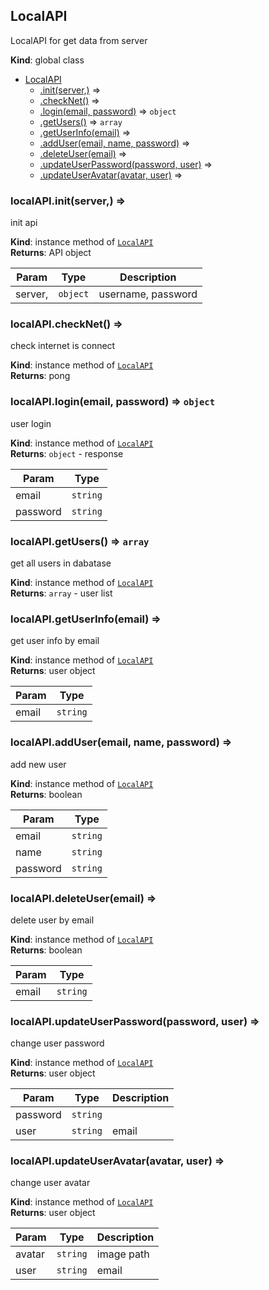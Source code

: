 <a name="LocalAPI"></a>

## LocalAPI
LocalAPI for get data from server

**Kind**: global class  

* [LocalAPI](#LocalAPI)
    * [.init(server,)](#LocalAPI+init) ⇒
    * [.checkNet()](#LocalAPI+checkNet) ⇒
    * [.login(email, password)](#LocalAPI+login) ⇒ <code>object</code>
    * [.getUsers()](#LocalAPI+getUsers) ⇒ <code>array</code>
    * [.getUserInfo(email)](#LocalAPI+getUserInfo) ⇒
    * [.addUser(email, name, password)](#LocalAPI+addUser) ⇒
    * [.deleteUser(email)](#LocalAPI+deleteUser) ⇒
    * [.updateUserPassword(password, user)](#LocalAPI+updateUserPassword) ⇒
    * [.updateUserAvatar(avatar, user)](#LocalAPI+updateUserAvatar) ⇒

<a name="LocalAPI+init"></a>

### localAPI.init(server,) ⇒
init api

**Kind**: instance method of [<code>LocalAPI</code>](#LocalAPI)  
**Returns**: API object  

| Param | Type | Description |
| --- | --- | --- |
| server, | <code>object</code> | username, password |

<a name="LocalAPI+checkNet"></a>

### localAPI.checkNet() ⇒
check internet is connect

**Kind**: instance method of [<code>LocalAPI</code>](#LocalAPI)  
**Returns**: pong  
<a name="LocalAPI+login"></a>

### localAPI.login(email, password) ⇒ <code>object</code>
user login

**Kind**: instance method of [<code>LocalAPI</code>](#LocalAPI)  
**Returns**: <code>object</code> - response  

| Param | Type |
| --- | --- |
| email | <code>string</code> | 
| password | <code>string</code> | 

<a name="LocalAPI+getUsers"></a>

### localAPI.getUsers() ⇒ <code>array</code>
get all users in dabatase

**Kind**: instance method of [<code>LocalAPI</code>](#LocalAPI)  
**Returns**: <code>array</code> - user list  
<a name="LocalAPI+getUserInfo"></a>

### localAPI.getUserInfo(email) ⇒
get user info by email

**Kind**: instance method of [<code>LocalAPI</code>](#LocalAPI)  
**Returns**: user object  

| Param | Type |
| --- | --- |
| email | <code>string</code> | 

<a name="LocalAPI+addUser"></a>

### localAPI.addUser(email, name, password) ⇒
add new user

**Kind**: instance method of [<code>LocalAPI</code>](#LocalAPI)  
**Returns**: boolean  

| Param | Type |
| --- | --- |
| email | <code>string</code> | 
| name | <code>string</code> | 
| password | <code>string</code> | 

<a name="LocalAPI+deleteUser"></a>

### localAPI.deleteUser(email) ⇒
delete user by email

**Kind**: instance method of [<code>LocalAPI</code>](#LocalAPI)  
**Returns**: boolean  

| Param | Type |
| --- | --- |
| email | <code>string</code> | 

<a name="LocalAPI+updateUserPassword"></a>

### localAPI.updateUserPassword(password, user) ⇒
change user password

**Kind**: instance method of [<code>LocalAPI</code>](#LocalAPI)  
**Returns**: user object  

| Param | Type | Description |
| --- | --- | --- |
| password | <code>string</code> |  |
| user | <code>string</code> | email |

<a name="LocalAPI+updateUserAvatar"></a>

### localAPI.updateUserAvatar(avatar, user) ⇒
change user avatar

**Kind**: instance method of [<code>LocalAPI</code>](#LocalAPI)  
**Returns**: user object  

| Param | Type | Description |
| --- | --- | --- |
| avatar | <code>string</code> | image path |
| user | <code>string</code> | email |

